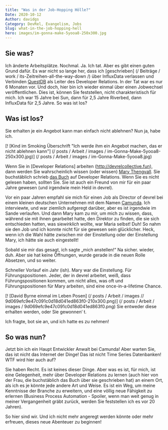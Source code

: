 ```yaml
---
title: "Was in der Job-Hopping Hölle?"
Date: 2020-10-12
Author: davidgs
Category: DevRel, Evangelism, Jobs
Slug: what-in-the-job-hopping-hell
hero: images/im-gonna-make-5yooa8-250x300.jpg
---
```


## Sie was?

Ich änderte Arbeitsplätze. Nochmal. Ja. Ich tat. Aber es gibt einen guten Grund dafür. Es war nicht so lange her, dass ich [geschrieben] (/ Beiträge / work / its-Zeitreihen-all-the-way-down /) über InfluxData verlassen und Verbinden [QuestDB](/posts/work/its-time-series-all-the-way-down/) als Leiter des Developer Relations. In der Tat war es nur 6 Monaten vor. Und doch, hier bin ich wieder einmal über einen Jobwechsel veröffentlichen. Dies ist, können Sie feststellen, nicht charakteristisch für mich. Ich war 15 Jahre bei Sun, dann für 2,5 Jahre Riverbed, dann InfluxData für 2,5 Jahre. So was ist los?

## Was ist los?

Sie erhalten je ein Angebot kann man einfach nicht ablehnen? Nun ja, habe ich.

[! [Kind im Smoking Überschrift "Ich werde ihm ein Angebot machen, das er nicht ablehnen kann"] (/ posts / Arbeit / images / im-Gonna-Make-5yooa8-250x300.jpg)] (/ posts / Arbeit / images / im-Gonna-Make-5yooa8.jpg)

Wenn Sie in [Developer Relations] arbeiten (http://devrelcollective.fun), dann werden Sie wahrscheinlich wissen (oder wissen) [Mary Thengvall](http://devrelcollective.fun). Sie buchstäblich schrieb [das Buch](https://twitter.com/mary_grace) auf Developer Relations. Wenn Sie es nicht gelesen haben, sollten Sie. Sie ist auch ein Freund von mir für ein paar Jahre gewesen (und irgendwie mein Held in devrel).

Vor ein paar Jahren empfahl sie mich für einen Job als Director of devrel bei einem kleinen deutschen Unternehmen mit dem Namen [Camunda](https://camunda.com/). Ich interviewte, und war ziemlich aufgeregt darüber, aber es ist irgendwie im Sande verlaufen. Und dann Mary kam zu mir, um mich zu wissen, dass, während sie mit ihnen gearbeitet hatte, den Direktor zu finden, die sie sich entschieden hatten, was sie*wirklich* wollte, war Maria selbst! Duh! So nahm sie den Job und ich konnte nicht für sie gewesen sein glücklicher. Heck, wenn ich die Wahl hätte zwischen mir der Einstellung oder der Einstellung Mary, ich hätte sie auch eingestellt!

Sobald sie mir das gesagt, ich sagte „mich anstellen!“ Na sicher. wieder, duh. Aber sie hat keine Öffnungen, wurde gerade in die neuen Rolle Absetzen, und so weiter.

Schneller Vorlauf ein Jahr (ish). Mary war die Einstellung. Für Führungspositionen. Jeder, der in devrel arbeitet, weiß, dass Führungspositionen kommen, um nicht alles, was oft und Führungspositionen für Mary arbeiten, sind eine once-in-a-lifetime Chance.

[! [David Byrne einmal im Leben Posen] (/ posts / Arbeit / images // 9d069efc9e47c091c0d18d041ed863f0-210x300.png)] (/ posts / Arbeit / images / 9d069efc9e47c091c0d18d041ed863f0.png) Sie entweder diese erhalten werden, oder Sie gewonnen‘ t.

Ich fragte, bot sie an, und ich hatte es zu nehmen!

## So was nun?

Jetzt bin ich ein Haupt Entwickler Anwalt bei Camunda! Aber warten Sie, das ist nicht das Internet der Dinge! Das ist nicht Time Series Datenbanken! WTF wird hier auch auf?

Sie haben Recht. Es ist keines dieser Dinge. Aber was es ist, für mich, ist eine Gelegenheit, mehr über Developer Relations zu lernen (auch hier von der Frau, die buchstäblich das Buch über sie geschrieben hat) an einem Ort, als ich es je könnte jede andere Art und Weise. Es ist ein Weg, um meine Kenntnisse der Branche zu erweitern, und eine völlig neue Fähigkeit zu erlernen (Business Process Automation - Spoiler, wenn man weit genug in meiner Vergangenheit gräbt zurück, werden Sie feststellen ich es vor 20 Jahren).

So hier sind wir. Und ich nicht mehr angeregt werden könnte oder mehr erfreuen, dieses neue Abenteuer zu beginnen!
